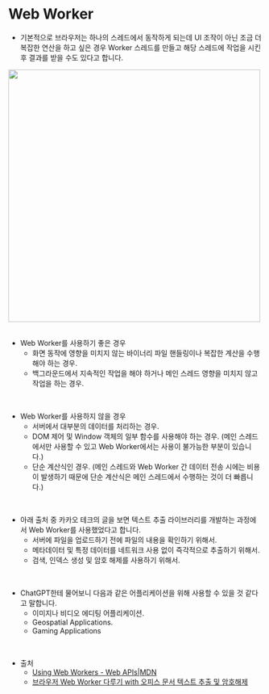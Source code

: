 # Web Worker

- 기본적으로 브라우저는 하나의 스레드에서 동작하게 되는데 UI 조작이 아닌 조금 더 복잡한 연산을 하고 싶은 경우 Worker 스레드를 만들고 해당 스레드에 작업을 시킨 후 결과를 받을 수도 있다고 합니다.

<img width="500" src="https://github.com/muilyang12/what_i_studied/assets/78548830/4868c497-8e6c-4f68-b757-4e438b6f9c17" />

<br />
<br />

- Web Worker를 사용하기 좋은 경우
  - 화면 동작에 영향을 미치지 않는 바이너리 파일 핸들링이나 복잡한 계산을 수행해야 하는 경우.
  - 백그라운드에서 지속적인 작업을 해야 하거나 메인 스레드 영향을 미치지 않고 작업을 하는 경우.

<br />

- Web Worker를 사용하지 않을 경우
  - 서버에서 대부분의 데이터를 처리하는 경우.
  - DOM 제어 및 Window 객체의 일부 함수를 사용해야 하는 경우. (메인 스레드에서만 사용할 수 있고 Web Worker에서는 사용이 불가능한 부분이 있습니다.)
  - 단순 계산식인 경우. (메인 스레드와 Web Worker 간 데이터 전송 시에는 비용이 발생하기 때문에 단순 계산식은 메인 스레드에서 수행하는 것이 더 빠릅니다.)

<br />

- 아래 출처 중 카카오 테크의 글을 보면 텍스트 추출 라이브러리를 개발하는 과정에서 Web Worker를 사용했었다고 합니다.
  - 서버에 파일을 업로드하기 전에 파일의 내용을 확인하기 위해서.
  - 메타데이터 및 특정 데이터를 네트워크 사용 없이 즉각적으로 추출하기 위해서.
  - 검색, 인덱스 생성 및 암호 해제를 사용하기 위해서.

<br />

- ChatGPT한테 물어보니 다음과 같은 어플리케이션을 위해 사용할 수 있을 것 같다고 말합니다.
  - 이미지나 비디오 에디팅 어플리케이션.
  - Geospatial Applications.
  - Gaming Applications

<br />

- 출처
  - [Using Web Workers - Web APIs|MDN](https://developer.mozilla.org/en-US/docs/Web/API/Web_Workers_API/Using_web_workers)
  - [브라우저 Web Worker 다루기 with 오피스 문서 텍스트 추출 및 암호해제](https://tech.kakao.com/2021/09/02/web-worker/)
